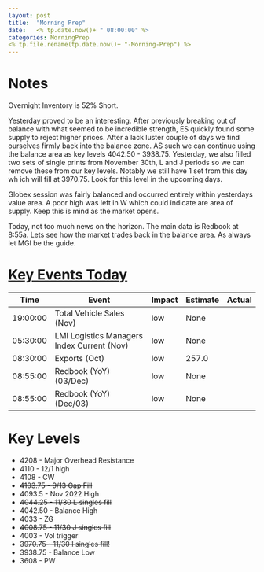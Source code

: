 ```yaml
---
layout: post
title:  "Morning Prep"
date:   <% tp.date.now()+ " 08:00:00" %> 
categories: MorningPrep
<% tp.file.rename(tp.date.now()+ "-Morning-Prep") %>
---
```


# Notes
Overnight Inventory is 52% Short. 

Yesterday proved to be an interesting. After previously breaking out of balance with what seemed to be incredible strength, ES quickly found some supply to reject higher prices. After a lack luster couple of days we find ourselves firmly back into the balance zone. AS such we can continue using the balance area as key levels 4042.50 - 3938.75. Yesterday, we also filled two sets of single prints from November 30th, L and J periods so we can remove these from our key levels. Notably we still have 1 set from this day wh ich will fill at 3970.75. Look for this level in the upcoming days. 

Globex session was fairly balanced and occurred entirely within yesterdays value area. A poor high was left in W which could indicate are area of supply. Keep this is mind as the market opens. 

Today, not too much news on the horizon. The main data is Redbook at 8:55a. Lets see how the market trades back in the balance area. As always let MGI be the guide. 

# [Key Events Today](https://tradingeconomics.com/calendar)

| Time     | Event                                      | Impact | Estimate | Actual |
|----------|--------------------------------------------|--------|----------|--------|
| 19:00:00 | Total Vehicle Sales (Nov)                  | low    | None     |        |
| 05:30:00 | LMI Logistics Managers Index Current (Nov) | low    | None     |        |
| 08:30:00 | Exports (Oct)                              | low    | 257.0    |        |
| 08:55:00 | Redbook (YoY) (03/Dec)                     | low    | None     |        |
| 08:55:00 | Redbook (YoY) (Dec/03)                     | low    | None     |        |


# Key Levels
- 4208 - Major Overhead Resistance
- 4110 - 12/1 high
- 4108 - CW
- ~~4103.75 - 9/13 Gap Fill~~
- 4093.5 - Nov 2022 High
- ~~4044.25 - 11/30 L singles fill~~
- 4042.50 - Balance High 
- 4033 - ZG
- ~~4008.75 - 11/30 J singles fill~~
- 4003 - Vol trigger
- ~~3970.75 - 11/30 I singles fill!~~
- 3938.75 - Balance Low
- 3608 - PW


